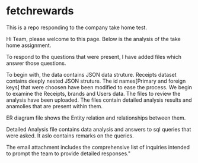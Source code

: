 # fetchrewards
This is a repo responding to the company take home test.

Hi Team, please welcome to this page. Below is the analysis of the take home assignment. 

To respond to the questions that were present, I have added files which answer those questions.

To begin with, the data contains JSON data struture. Receipts dataset contains deeply nested JSON struture. The id names[Primary and foreign keys] that were choosen have been modified to ease the process.
We begin to examine the Receipts, brands and Users data. The files to review the analysis have been uploaded.  The files contain detailed analysis results and anamolies that are present within them. 

ER diagram file shows the Entity relation and relationships between them. 

Detailed Analysis file contains data analysis and answers to sql queries that were asked. It aslo contains remarks on the queries. 

The email attachment includes the comprehensive list of inquiries intended to prompt the team to provide detailed responses."
